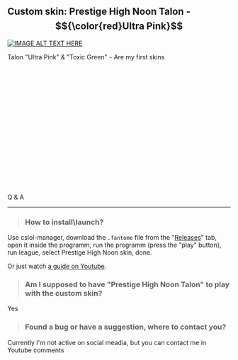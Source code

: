 ## Custom skin: Prestige High Noon Talon - $${\color{red}Ultra Pink}$$
[![IMAGE ALT TEXT HERE](./readme_picture.png)](https://www.youtube.com/watch?v=hdWnTyzXnX8)

Talon "Ultra Pink" & "Toxic Green" - Are my first skins

<br/>
<br/>
<br/>
<br/>
<br/>
<br/>
<br/>
<br/>
<br/>
<br/>
<br/>
<br/>
<br/>
<br/>
<br/>
<br/>




Q & A
***
> ### How to install\launch? 

Use cslol-manager, download the ```.fantome``` file from the "[Releases](https://github.com/BenataOne/Talon.HighNoon.Prestige.UltraPink/releases)" tab, open it inside the programm, run the programm (press the "play" button), run league, select Prestige High Noon skin, done. <br/>

Or just watch [a guide on Youtube](https://www.youtube.com/results?search_query=lol+how+to+install+custom+skins).

> ### Am I supposed to have "Prestige High Noon Talon" to play with the custom skin?

Yes

> ### Found a bug or have a suggestion, where to contact you?

Currently I'm not active on social meadia, but you can contact me in Youtube comments 
